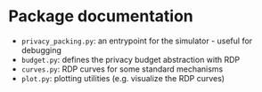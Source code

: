 # Package documentation

- `privacy_packing.py`: an entrypoint for the simulator - useful for debugging
- `budget.py`: defines the privacy budget abstraction with RDP
- `curves.py`: RDP curves for some standard mechanisms
- `plot.py`: plotting utilities (e.g. visualize the RDP curves)
